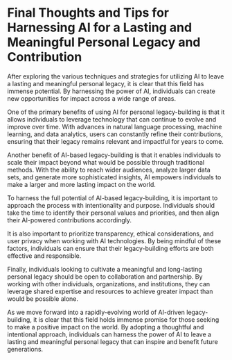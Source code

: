 Final Thoughts and Tips for Harnessing AI for a Lasting and Meaningful Personal Legacy and Contribution
==============================================================================================================================

After exploring the various techniques and strategies for utilizing AI to leave a lasting and meaningful personal legacy, it is clear that this field has immense potential. By harnessing the power of AI, individuals can create new opportunities for impact across a wide range of areas.

One of the primary benefits of using AI for personal legacy-building is that it allows individuals to leverage technology that can continue to evolve and improve over time. With advances in natural language processing, machine learning, and data analytics, users can constantly refine their contributions, ensuring that their legacy remains relevant and impactful for years to come.

Another benefit of AI-based legacy-building is that it enables individuals to scale their impact beyond what would be possible through traditional methods. With the ability to reach wider audiences, analyze larger data sets, and generate more sophisticated insights, AI empowers individuals to make a larger and more lasting impact on the world.

To harness the full potential of AI-based legacy-building, it is important to approach the process with intentionality and purpose. Individuals should take the time to identify their personal values and priorities, and then align their AI-powered contributions accordingly.

It is also important to prioritize transparency, ethical considerations, and user privacy when working with AI technologies. By being mindful of these factors, individuals can ensure that their legacy-building efforts are both effective and responsible.

Finally, individuals looking to cultivate a meaningful and long-lasting personal legacy should be open to collaboration and partnership. By working with other individuals, organizations, and institutions, they can leverage shared expertise and resources to achieve greater impact than would be possible alone.

As we move forward into a rapidly-evolving world of AI-driven legacy-building, it is clear that this field holds immense promise for those seeking to make a positive impact on the world. By adopting a thoughtful and intentional approach, individuals can harness the power of AI to leave a lasting and meaningful personal legacy that can inspire and benefit future generations.

